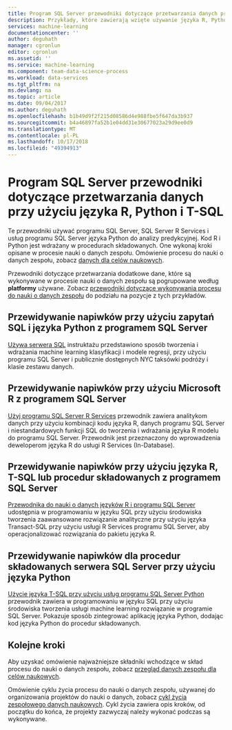 ```yaml
---
title: Program SQL Server przewodniki dotyczące przetwarzania danych przy użyciu języka R, Python i T-SQL | Dokumentacja firmy Microsoft
description: Przykłady, które zawierają wzięte używanie języka R, Python i T-SQL w programie SQL Server do analizy predykcyjnej.
services: machine-learning
documentationcenter: ''
author: deguhath
manager: cgronlun
editor: cgronlun
ms.assetid: ''
ms.service: machine-learning
ms.component: team-data-science-process
ms.workload: data-services
ms.tgt_pltfrm: na
ms.devlang: na
ms.topic: article
ms.date: 09/04/2017
ms.author: deguhath
ms.openlocfilehash: b1b49d9f2f215d08586d4e988fbe5f647da3b937
ms.sourcegitcommit: b4a46897fa52b1e04dd31e30677023a29d9ee0d9
ms.translationtype: MT
ms.contentlocale: pl-PL
ms.lasthandoff: 10/17/2018
ms.locfileid: "49394913"
---
```

# <a name="sql-server-data-science-walkthroughs-using-r-python-and-t-sql"></a>Program SQL Server przewodniki dotyczące przetwarzania danych przy użyciu języka R, Python i T-SQL

Te przewodniki używać programu SQL Server, SQL Server R Services i usług programu SQL Server języka Python do analizy predykcyjnej. Kod R i Python jest wdrażany w procedurach składowanych. One wykonaj kroki opisane w procesie nauki o danych zespołu. Omówienie procesu do nauki o danych zespołu, zobacz [danych dla celów naukowych](overview.md). 

Przewodniki dotyczące przetwarzania dodatkowe dane, które są wykonywane w procesie nauki o danych zespołu są pogrupowane według **platformy** używane. Zobacz [przewodniki dotyczące wykonywania procesu do nauki o danych zespołu](walkthroughs.md) do podziału na pozycje z tych przykładów.


## <a name="predict-taxi-tips-using-python-and-sql-queries-with-sql-server"></a>Przewidywanie napiwków przy użyciu zapytań SQL i języka Python z programem SQL Server 

[Używa serwera SQL](sql-walkthrough.md) instruktażu przedstawiono sposób tworzenia i wdrażania machine learning klasyfikacji i modele regresji, przy użyciu programu SQL Server i publicznie dostępnych NYC taksówki podróży i klasie zestawu danych.


## <a name="predict-taxi-tips-using-microsoft-r-with-sql-server"></a>Przewidywanie napiwków przy użyciu Microsoft R z programem SQL Server 

[Użyj programu SQL Server R Services](https://msdn.microsoft.com/library/mt612857.aspx) przewodnik zawiera analitykom danych przy użyciu kombinacji kodu języka R, danych programu SQL Server i niestandardowych funkcji SQL do tworzenia i wdrażania języka R modelu do programu SQL Server. Przewodnik jest przeznaczony do wprowadzenia deweloperom języka R do usługi R Services (In-Database).


## <a name="predict-taxi-tips-using-r-from-t-sql-or-stored-procedures-with-sql-server"></a>Przewidywanie napiwków przy użyciu języka R, T-SQL lub procedur składowanych z programem SQL Server

[Przewodnika do nauki o danych języków R i programu SQL Server](https://docs.microsoft.com/sql/advanced-analytics/tutorials/walkthrough-data-science-end-to-end-walkthrough) udostępnia w programowaniu w języku SQL przy użyciu środowiska tworzenia zaawansowane rozwiązanie analityczne przy użyciu języka Transact-SQL przy użyciu usługi R Services programu SQL Server, aby operacjonalizować rozwiązania do pakietu języka R. 


## <a name="predict-taxi-tips-using-python-in-sql-server-stored-procedures"></a>Przewidywanie napiwków dla procedur składowanych serwera SQL Server przy użyciu języka Python

[Użycie języka T-SQL przy użyciu usług programu SQL Server Python](https://docs.microsoft.com/sql/advanced-analytics/tutorials/sqldev-in-database-python-for-sql-developers) przewodnik zawiera w programowaniu w języku SQL przy użyciu środowiska tworzenia usługi machine learning rozwiązanie w programie SQL Server. Pokazuje sposób zintegrować aplikację języka Python, dodając kod języka Python do procedur składowanych.


## <a name="next-steps"></a>Kolejne kroki

Aby uzyskać omówienie najważniejsze składniki wchodzące w skład procesu do nauki o danych zespołu, zobacz [przegląd danych zespołu dla celów naukowych](overview.md).

Omówienie cyklu życia procesu do nauki o danych zespołu, używanej do organizowania projektów do nauki o danych, zobacz [cykl życia zespołowego danych naukowych](lifecycle.md). Cykl życia zawiera opis kroków, od początku do końca, że projekty zazwyczaj należy wykonać podczas są wykonywane. 